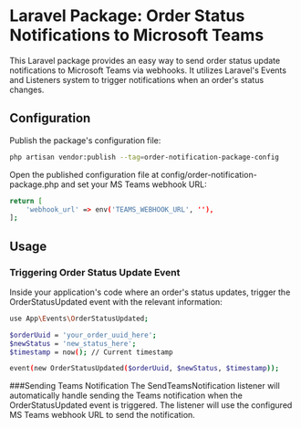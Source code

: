 # Laravel Package: Order Status Notifications to Microsoft Teams

This Laravel package provides an easy way to send order status update notifications to Microsoft Teams via webhooks. 
It utilizes Laravel's Events and Listeners system to trigger notifications when an order's status changes.
## Configuration
Publish the package's configuration file:

```bash
php artisan vendor:publish --tag=order-notification-package-config
```
Open the published configuration file at config/order-notification-package.php and set your MS Teams webhook URL:

```bash
return [
    'webhook_url' => env('TEAMS_WEBHOOK_URL', ''),
];
```

## Usage
### Triggering Order Status Update Event
Inside your application's code where an order's status updates, trigger the OrderStatusUpdated event with the relevant 
information:

```bash
use App\Events\OrderStatusUpdated;

$orderUuid = 'your_order_uuid_here';
$newStatus = 'new_status_here';
$timestamp = now(); // Current timestamp

event(new OrderStatusUpdated($orderUuid, $newStatus, $timestamp));

```
###Sending Teams Notification
The SendTeamsNotification listener will automatically handle sending the Teams notification when the OrderStatusUpdated
event is triggered. The listener will use the configured MS Teams webhook URL to send the notification.
